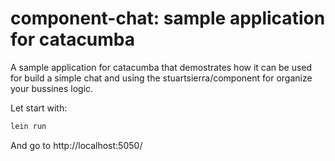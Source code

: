 # component-chat: sample application for catacumba #

A sample application for catacumba that demostrates how it can be used for build a
simple chat and using the stuartsierra/component for organize your bussines logic.

Let start with:

```bash
lein run
```

And go to http://localhost:5050/
